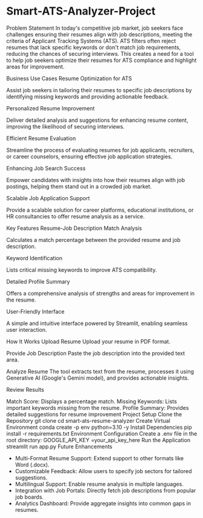 # Smart-ATS-Analyzer-Project

Problem Statement
In today's competitive job market, job seekers face challenges ensuring their resumes align with job descriptions, meeting the criteria of Applicant Tracking Systems (ATS). ATS filters often reject resumes that lack specific keywords or don't match job requirements, reducing the chances of securing interviews. This creates a need for a tool to help job seekers optimize their resumes for ATS compliance and highlight areas for improvement.

Business Use Cases
Resume Optimization for ATS

Assist job seekers in tailoring their resumes to specific job descriptions by identifying missing keywords and providing actionable feedback.

Personalized Resume Improvement

Deliver detailed analysis and suggestions for enhancing resume content, improving the likelihood of securing interviews.

Efficient Resume Evaluation

Streamline the process of evaluating resumes for job applicants, recruiters, or career counselors, ensuring effective job application strategies.

Enhancing Job Search Success

Empower candidates with insights into how their resumes align with job postings, helping them stand out in a crowded job market.

Scalable Job Application Support

Provide a scalable solution for career platforms, educational institutions, or HR consultancies to offer resume analysis as a service.

Key Features
Resume-Job Description Match Analysis

Calculates a match percentage between the provided resume and job description.

Keyword Identification

Lists critical missing keywords to improve ATS compatibility.

Detailed Profile Summary

Offers a comprehensive analysis of strengths and areas for improvement in the resume.

User-Friendly Interface

A simple and intuitive interface powered by Streamlit, enabling seamless user interaction.

How It Works
Upload Resume Upload your resume in PDF format.

Provide Job Description Paste the job description into the provided text area.

Analyze Resume The tool extracts text from the resume, processes it using Generative AI (Google's Gemini model), and provides actionable insights.

Review Results

Match Score: Displays a percentage match.
Missing Keywords: Lists important keywords missing from the resume.
Profile Summary: Provides detailed suggestions for resume improvement
Project Setup
Clone the Repository
git clone <repository-url>
cd smart-ats-resume-analyzer
Create Virtual Environment
conda create -p env python=3.10 -y
Install Dependencies
pip install -r requirements.txt
Environment Configuration Create a .env file in the root directory:
GOOGLE_API_KEY =your_api_key_here
Run the Application
streamlit run app.py
Future Enhancements
- Multi-Format Resume Support: Extend support to other formats like Word (.docx).
- Customizable Feedback: Allow users to specify job sectors for tailored suggestions.
- Multilingual Support: Enable resume analysis in multiple languages.
- Integration with Job Portals: Directly fetch job descriptions from popular job boards.
- Analytics Dashboard: Provide aggregate insights into common gaps in resumes.
